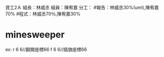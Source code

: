 資工2Ａ
組長：林威丞
組員：陳宥嘉
分工：
    #報告：林威丞30%(uml),陳宥嘉70%
    #程式：林威丞70％,陳宥嘉30%




# minesweeper
ex: r 6 6//翻開座標66
    f 6 6//插旗座標66
